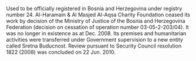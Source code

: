  Used to be officially registered in Bosnia and Herzegovina under registry 
number 24. Al-Haramain & Al Masjed Al-Aqsa Charity Foundation ceased its work 
by decision of the Ministry of Justice of the Bosnia and Herzegovina Federation 
(decision on cessation of operation number 03-05-2-203/04). It was no longer in 
existence as at Dec. 2008. Its premises and humanitarian activities were 
transferred under Government supervision to a new entity called Sretna 
Buducnost. Review pursuant to Security Council resolution 1822 (2008) was 
concluded on 22 Jun. 2010. 

